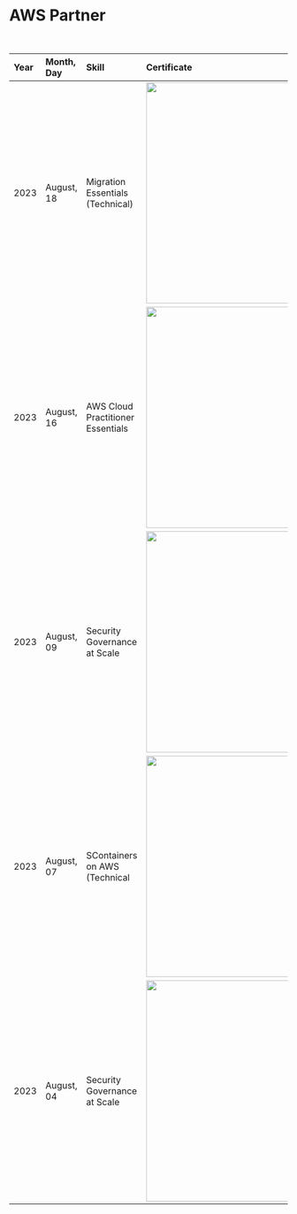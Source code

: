 <h1>AWS Partner</h1>

<br>

<div align="center">

|Year   |Month, Day         |Skill                                       | Certificate                                                  | 
|:------|:----------------- |:------------------------------------------ | :------------------------------------------------------------| 
| 2023  |August, 18         | Migration Essentials (Technical)           |<img src="https://github.com/user-attachments/assets/15940747-a00e-40a1-aad4-6146ea1d30cf" style="width:400px;"/> |
| 2023  |August, 16         | AWS Cloud Practitioner Essentials          |<img src="https://github.com/user-attachments/assets/3619b697-46e9-42f9-877d-7cac762d5aa8" style="width:400px;"/> |
| 2023  |August, 09         | Security Governance at Scale               |<img src="https://github.com/user-attachments/assets/06925ed6-5687-4577-8647-67852ac4dcc8" style="width:400px;"/> |
| 2023  |August, 07         | SContainers on AWS (Technical              |<img src="https://github.com/user-attachments/assets/bbb8405c-9e44-48fa-a825-e3351c3f8770" style="width:400px;"/> |
| 2023  |August, 04         | Security Governance at Scale               |<img src="https://github.com/user-attachments/assets/d4d3b1ac-6292-4829-be73-8dca3a889021" style="width:400px;"/> |



</div>



